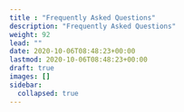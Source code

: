 ```yaml
---
title : "Frequently Asked Questions"
description: "Frequently Asked Questions"
weight: 92
lead: ""
date: 2020-10-06T08:48:23+00:00
lastmod: 2020-10-06T08:48:23+00:00
draft: true
images: []
sidebar:
  collapsed: true
---
```


